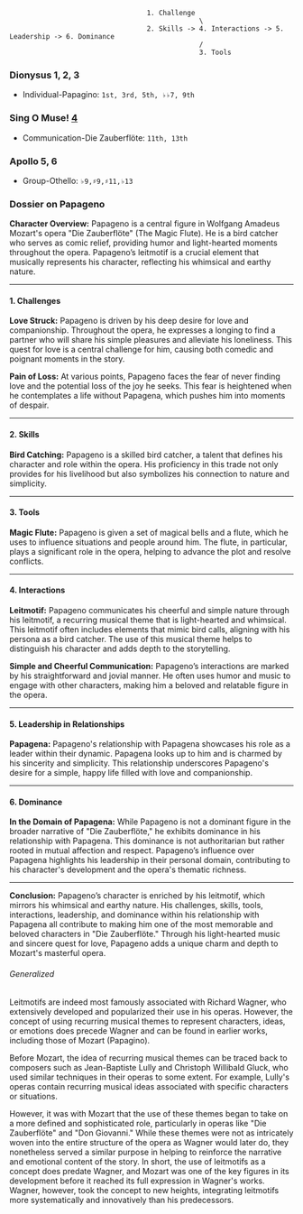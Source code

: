                                       1. Challenge
                                                   \
                                      2. Skills -> 4. Interactions -> 5. Leadership -> 6. Dominance
                                                   /
                                                   3. Tools




### Dionysus 1, 2, 3
- Individual-Papagino: `1st, 3rd, 5th, ♭♭7, 9th`
  
### Sing O Muse! [4](https://abikesa.github.io/die-zauberflote/)
- Communication-Die Zauberflöte: `11th, 13th`

### Apollo 5, 6
- Group-Othello: `♭9,♯9,♯11,♭13`


### Dossier on Papageno

**Character Overview:**
Papageno is a central figure in Wolfgang Amadeus Mozart's opera "Die Zauberflöte" (The Magic Flute). He is a bird catcher who serves as comic relief, providing humor and light-hearted moments throughout the opera. Papageno’s leitmotif is a crucial element that musically represents his character, reflecting his whimsical and earthy nature.

---

#### 1. Challenges

**Love Struck:**
Papageno is driven by his deep desire for love and companionship. Throughout the opera, he expresses a longing to find a partner who will share his simple pleasures and alleviate his loneliness. This quest for love is a central challenge for him, causing both comedic and poignant moments in the story.

**Pain of Loss:**
At various points, Papageno faces the fear of never finding love and the potential loss of the joy he seeks. This fear is heightened when he contemplates a life without Papagena, which pushes him into moments of despair.

---

#### 2. Skills

**Bird Catching:**
Papageno is a skilled bird catcher, a talent that defines his character and role within the opera. His proficiency in this trade not only provides for his livelihood but also symbolizes his connection to nature and simplicity.

---

#### 3. Tools

**Magic Flute:**
Papageno is given a set of magical bells and a flute, which he uses to influence situations and people around him. The flute, in particular, plays a significant role in the opera, helping to advance the plot and resolve conflicts.

---

#### 4. Interactions

**Leitmotif:**
Papageno communicates his cheerful and simple nature through his leitmotif, a recurring musical theme that is light-hearted and whimsical. This leitmotif often includes elements that mimic bird calls, aligning with his persona as a bird catcher. The use of this musical theme helps to distinguish his character and adds depth to the storytelling.

**Simple and Cheerful Communication:**
Papageno’s interactions are marked by his straightforward and jovial manner. He often uses humor and music to engage with other characters, making him a beloved and relatable figure in the opera.

---

#### 5. Leadership in Relationships

**Papagena:**
Papageno's relationship with Papagena showcases his role as a leader within their dynamic. Papagena looks up to him and is charmed by his sincerity and simplicity. This relationship underscores Papageno's desire for a simple, happy life filled with love and companionship.

---

#### 6. Dominance

**In the Domain of Papagena:**
While Papageno is not a dominant figure in the broader narrative of "Die Zauberflöte," he exhibits dominance in his relationship with Papagena. This dominance is not authoritarian but rather rooted in mutual affection and respect. Papageno’s influence over Papagena highlights his leadership in their personal domain, contributing to his character's development and the opera's thematic richness.

---

**Conclusion:**
Papageno’s character is enriched by his leitmotif, which mirrors his whimsical and earthy nature. His challenges, skills, tools, interactions, leadership, and dominance within his relationship with Papagena all contribute to making him one of the most memorable and beloved characters in "Die Zauberflöte." Through his light-hearted music and sincere quest for love, Papageno adds a unique charm and depth to Mozart's masterful opera.

###### Generalized

Leitmotifs are indeed most famously associated with Richard Wagner, who extensively developed and popularized their use in his operas. However, the concept of using recurring musical themes to represent characters, ideas, or emotions does precede Wagner and can be found in earlier works, including those of Mozart (Papagino).

Before Mozart, the idea of recurring musical themes can be traced back to composers such as Jean-Baptiste Lully and Christoph Willibald Gluck, who used similar techniques in their operas to some extent. For example, Lully's operas contain recurring musical ideas associated with specific characters or situations. 

However, it was with Mozart that the use of these themes began to take on a more defined and sophisticated role, particularly in operas like "Die Zauberflöte" and "Don Giovanni." While these themes were not as intricately woven into the entire structure of the opera as Wagner would later do, they nonetheless served a similar purpose in helping to reinforce the narrative and emotional content of the story. In short, the use of leitmotifs as a concept does predate Wagner, and Mozart was one of the key figures in its development before it reached its full expression in Wagner's works. Wagner, however, took the concept to new heights, integrating leitmotifs more systematically and innovatively than his predecessors.
